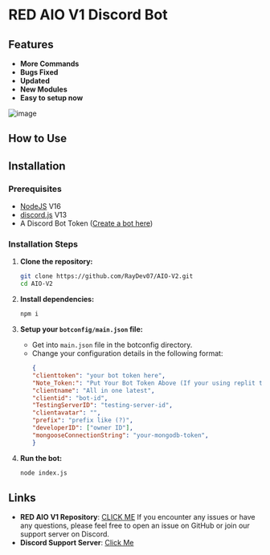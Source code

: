 # RED AIO V1 Discord Bot

## Features

- **More Commands**
- **Bugs Fixed**
- **Updated**
- **New Modules**
- **Easy to setup now**

![image](https://github.com/user-attachments/assets/0bab8f38-aaa0-4f11-ba3d-7459010d3606)


## How to Use

## Installation

### Prerequisites

- [NodeJS](https://nodejs.org/en/blog/release/v16.20.2) V16
- [discord.js](https://discord.js.org/) V13
- A Discord Bot Token ([Create a bot here](https://discord.com/developers/applications))

### Installation Steps

1. **Clone the repository:**
   ```sh
   git clone https://github.com/RayDev07/AIO-V2.git
   cd AIO-V2
   ```

3. **Install dependencies:**
   ```sh
   npm i
   ```

4. **Setup your `botconfig/main.json` file:**
   - Get into `main.json` file in the botconfig directory.
   - Change your configuration details in the following format:
     ```json
     {
     "clienttoken": "your bot token here",
     "Note_Token:": "Put Your Bot Token Above (If your using replit then make a new secret 'clienttoken' and put ur bot token there... and then keep this string empty)",
     "clientname": "All in one latest",
     "clientid": "bot-id",
     "TestingServerID": "testing-server-id",
     "clientavatar": "",
     "prefix": "prefix like (?)",
     "developerID": ["owner ID"],
     "mongooseConnectionString": "your-mongodb-token",
     }
     ```

5. **Run the bot:**
   ```sh
   node index.js
   ```

## Links

- **RED AIO V1 Repository**: [CLICK ME](https://github.com/Prodigy-API/red-aiov1)
If you encounter any issues or have any questions, please feel free to open an issue on GitHub or join our support server on Discord.
- **Discord Support Server**: [Click Me](https://dsc.gg/redenginedsc)
